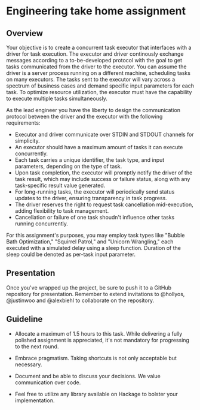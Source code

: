 # Engineering take home assignment

## Overview

Your objective is to create a concurrent task executor that interfaces with a driver for task execution. The executor and driver continously exchange messages 
according to a to-be-developed protocol with the goal to get tasks communicated from the driver to the executor. You can assume the driver is a server
process running on a different machine, scheduling tasks on many executors. The tasks sent to the executor will vary across  a spectrum of business cases and 
demand specific input parameters for each task. To optimize resource utilization, the executor must have the capability to execute multiple tasks simultaneously.

As the lead engineer you have the liberty to design the communication protocol between the driver and the executor with the following requirements:

* Executor and driver communicate over STDIN and STDOUT channels for simplicity.
* An executor should have a maximum amount of tasks it can execute concurrently.
* Each task carries a unique identifier, the task type, and input parameters, depending on the type of task.
* Upon task completion, the executor will promptly notify the driver of the task result, which may include success or failure status, along with any 
  task-specific result value generated.
* For long-running tasks, the executor will periodically send status updates to the driver, ensuring transparency in task progress.
* The driver reserves the right to request task cancellation mid-execution, adding flexibility to task management.
* Cancellation or failure of one task shoudn't influence other tasks running concurrently.

For this assignment's purposes, you may employ task types like "Bubble Bath Optimization," "Squirrel Patrol," and "Unicorn Wrangling," each executed 
with a simulated delay using a sleep function. Duration of the sleep could be denoted as per-task input parameter. 

## Presentation 

Once you've wrapped up the project, be sure to push it to a GitHub repository for presentation. Remember to extend invitations to @hollyos, @justinwoo and @alexbiehl 
to collaborate on the repository.

## Guideline 

* Allocate a maximum of 1.5 hours to this task. While delivering a fully polished assignment is appreciated, it's not mandatory for progressing to the next round.

* Embrace pragmatism. Taking shortcuts is not only acceptable but necessary. 

* Document and be able to discuss your decisions. We value communication over code.

* Feel free to utilize any library available on Hackage to bolster your implementation.
